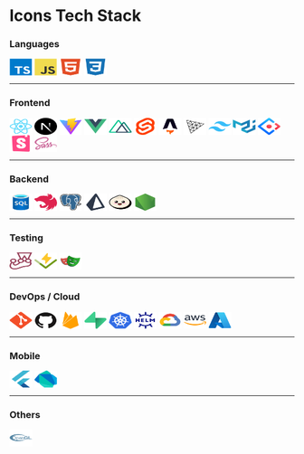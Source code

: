 #  Icons Tech Stack

### Languages
<div style="display: inline_block" align="left">
  <img align="center" alt="typescript" height="30" width="40" src="https://raw.githubusercontent.com/devicons/devicon/master/icons/typescript/typescript-original.svg"/>
  <img align="center" alt="javascript" height="30" width="40" src="https://raw.githubusercontent.com/devicons/devicon/master/icons/javascript/javascript-original.svg"/>
  <img align="center" alt="html5" height="30" width="40" src="https://raw.githubusercontent.com/devicons/devicon/master/icons/html5/html5-plain.svg"/>
  <img align="center" alt="css" height="30" width="40" src="https://raw.githubusercontent.com/devicons/devicon/master/icons/css3/css3-plain.svg"/>
</div>

---

### Frontend
<div style="display: inline_block" align="left">
  <img align="center" alt="react" height="30" width="40" src="https://raw.githubusercontent.com/devicons/devicon/master/icons/react/react-original.svg"/>
  <img align="center" alt="nextjs" height="30" width="40" src="https://raw.githubusercontent.com/devicons/devicon/master/icons/nextjs/nextjs-original.svg"/>
  <img align="center" alt="vite" height="30" width="40" src="https://raw.githubusercontent.com/devicons/devicon/master/icons/vitejs/vitejs-original.svg"/>
  <img align="center" alt="vuejs" height="30" width="40" src="https://raw.githubusercontent.com/devicons/devicon/master/icons/vuejs/vuejs-original.svg"/>
  <img align="center" alt="nuxtjs" height="30" width="40" src="https://raw.githubusercontent.com/devicons/devicon/master/icons/nuxtjs/nuxtjs-original.svg"/>
  <img align="center" alt="svelte" height="30" width="40" src="https://raw.githubusercontent.com/devicons/devicon/master/icons/svelte/svelte-original.svg"/>
  <img align="center" alt="astro" height="30" width="40" src="https://raw.githubusercontent.com/devicons/devicon/master/icons/astro/astro-original.svg"/>
  <img align="center" alt="threejs" height="30" width="40" src="https://raw.githubusercontent.com/devicons/devicon/master/icons/threejs/threejs-original.svg"/>
  <img align="center" alt="tailwindcss" height="30" width="40" src="https://raw.githubusercontent.com/devicons/devicon/master/icons/tailwindcss/tailwindcss-original.svg"/>
  <img align="center" alt="materialui" height="30" width="40" src="https://raw.githubusercontent.com/devicons/devicon/master/icons/materialui/materialui-original.svg"/>
  <img align="center" alt="antdesign" height="30" width="40" src="https://raw.githubusercontent.com/devicons/devicon/master/icons/antdesign/antdesign-original.svg"/>
  <img align="center" alt="storybook" height="30" width="40" src="https://raw.githubusercontent.com/devicons/devicon/master/icons/storybook/storybook-original.svg"/>
  <img align="center" alt="sass" height="30" width="40" src="https://raw.githubusercontent.com/devicons/devicon/master/icons/sass/sass-original.svg"/>
</div>

---

###  Backend
<div style="display: inline_block" align="left">
<img align="center" alt="database" height="30" width="40" src="https://raw.githubusercontent.com/devicons/devicon/master/icons/azuresqldatabase/azuresqldatabase-original.svg"/>
<img align="center" alt="nestjs" height="30" width="40" src="https://raw.githubusercontent.com/devicons/devicon/master/icons/nestjs/nestjs-original.svg"/>
<img align="center" alt="postgresql" height="30" width="40" src="https://raw.githubusercontent.com/devicons/devicon/master/icons/postgresql/postgresql-original.svg"/>
<img align="center" alt="prisma" height="30" width="40" src="https://raw.githubusercontent.com/devicons/devicon/master/icons/prisma/prisma-original.svg"/>
<img align="center" alt="bun" height="30" width="40" src="https://raw.githubusercontent.com/devicons/devicon/master/icons/bun/bun-original.svg"/>
<img align="center" alt="nodejs" height="30" width="40" src="https://raw.githubusercontent.com/devicons/devicon/master/icons/nodejs/nodejs-original.svg"/>
</div>

---

###  Testing
<div style="display: inline_block" align="left">
<img align="center" alt="jest" height="30" width="40" src="https://raw.githubusercontent.com/devicons/devicon/master/icons/jest/jest-plain.svg"/>
<img align="center" alt="vitest" height="30" width="40" src="https://raw.githubusercontent.com/devicons/devicon/master/icons/vitest/vitest-original.svg"/>
<img align="center" alt="vitest" height="30" width="40" src="https://raw.githubusercontent.com/devicons/devicon/master/icons/playwright/playwright-original.svg"/>

</div>

---

###  DevOps / Cloud
<div style="display: inline_block" align="left">
<img align="center" alt="git" height="30" width="40" src="https://raw.githubusercontent.com/devicons/devicon/master/icons/git/git-original.svg"/>
<img align="center" alt="github" height="30" width="40" src="https://raw.githubusercontent.com/devicons/devicon/master/icons/github/github-original.svg"/>
<img align="center" alt="firebase" height="30" width="40" src="https://raw.githubusercontent.com/devicons/devicon/master/icons/firebase/firebase-plain.svg"/>
<img align="center" alt="supabase" height="30" width="40" src="https://raw.githubusercontent.com/devicons/devicon/master/icons/supabase/supabase-original.svg"/>
<img align="center" alt="kubernetes" height="30" width="40" src="https://raw.githubusercontent.com/devicons/devicon/master/icons/kubernetes/kubernetes-original.svg"/>
<img align="center" alt="helm" height="30" width="40" src="https://raw.githubusercontent.com/devicons/devicon/master/icons/helm/helm-original.svg"/>
<img align="center" alt="googlecloud" height="30" width="40" src="https://raw.githubusercontent.com/devicons/devicon/master/icons/googlecloud/googlecloud-original.svg"/>
<img align="center" alt="aws" height="30" width="40" src="https://raw.githubusercontent.com/devicons/devicon/master/icons/amazonwebservices/amazonwebservices-original-wordmark.svg"/>
<img align="center" alt="azure" height="30" width="40" src="https://raw.githubusercontent.com/devicons/devicon/master/icons/azure/azure-original.svg"/>
</div>

---

### Mobile
<div style="display: inline_block" align="left">
<img align="center" alt="flutter" height="30" width="40" src="https://raw.githubusercontent.com/devicons/devicon/master/icons/flutter/flutter-original.svg"/>
<img align="center" alt="dart" height="30" width="40" src="https://raw.githubusercontent.com/devicons/devicon/master/icons/dart/dart-original.svg"/>
</div>

---

### Others
<div style="display: inline_block" align="left">
<img align="center" alt="opengl" height="30" width="40" src="https://raw.githubusercontent.com/devicons/devicon/master/icons/opengl/opengl-plain.svg"/>
</div>
